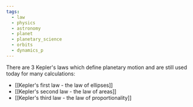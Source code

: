 ```yaml
---
tags:
  - law
  - physics
  - astronomy
  - planet
  - planetary_science
  - orbits
  - dynamics_p
---
```

There are 3 Kepler's laws which define planetary motion and are still used today for many calculations: 
- [[Kepler's first law - the law of ellipses]]
- [[Kepler's second law - the law of areas]]
- [[Kepler's third law - the law of proportionality]]

